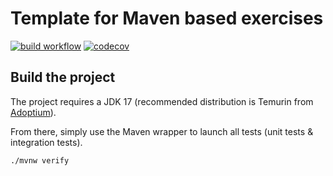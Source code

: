 # Template for Maven based exercises

[![build workflow](https://github.com/DarlineModjo/uml_grapher/actions/workflows/build.yml/badge.svg)](https://github.com/DarlineModjo/uml_grapher/actions)
[![codecov](https://codecov.io/gh/DarlineModjo/uml_grapher/branch/main/graph/badge.svg)](https://codecov.io/gh/DarlineModjo/uml_grapher)

## Build the project

The project requires a JDK 17 (recommended distribution is Temurin from [Adoptium](https://adoptium.net/)).

From there, simply use the Maven wrapper to launch all tests (unit tests & integration tests).

`./mvnw verify`
